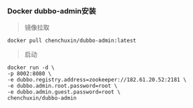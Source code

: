 ### Docker dubbo-admin安装

> 镜像拉取
```shell script
docker pull chenchuxin/dubbo-admin:latest
```

> 启动
```shell script
docker run -d \
-p 8002:8080 \
-e dubbo.registry.address=zookeeper://182.61.20.52:2181 \
-e dubbo.admin.root.password=root \
-e dubbo.admin.guest.password=root \
chenchuxin/dubbo-admin 
```